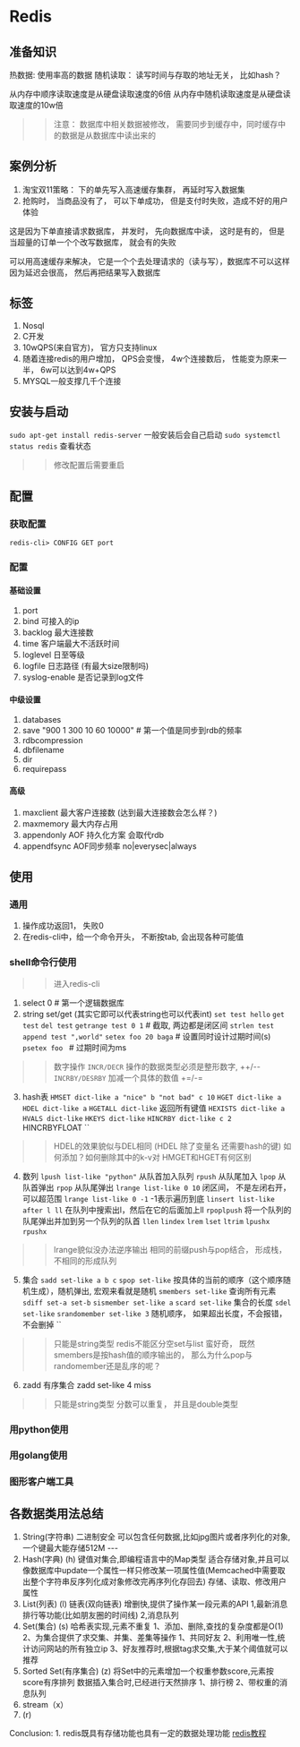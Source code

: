 # Redis


## 准备知识
热数据: 使用率高的数据
随机读取： 读写时间与存取的地址无关， 比如hash？

从内存中顺序读取速度是从硬盘读取速度的6倍
从内存中随机读取速度是从硬盘读取速度的10w倍

>> 注意： 数据库中相关数据被修改， 需要同步到缓存中，同时缓存中的数据是从数据库中读出来的


## 案例分析

1. 淘宝双11策略： 下的单先写入高速缓存集群， 再延时写入数据集
2. 抢购时， 当商品没有了， 可以下单成功， 但是支付时失败，造成不好的用户体验

这是因为下单直接请求数据库， 并发时， 先向数据库中读， 这时是有的， 但是当超量的订单一个个改写数据库， 就会有的失败

可以用高速缓存来解决， 它是一个个去处理请求的（读与写），数据库不可以这样因为延迟会很高， 然后再把结果写入数据库

## 标签
1. Nosql  
2. C开发  
3. 10wQPS(来自官方)， 官方只支持linux
4. 随着连接redis的用户增加， QPS会变慢， 4w个连接数后， 性能变为原来一半， 6w可以达到4w+QPS
5. MYSQL一般支撑几千个连接

## 安装与启动
`sudo apt-get install redis-server` 一般安装后会自己启动
`sudo systemctl status redis` 查看状态

>> 修改配置后需要重启

## 配置
### 获取配置
`redis-cli> CONFIG GET port`
### 配置
#### 基础设置
1. port
2. bind     可接入的ip 
3. backlog  最大连接数 
4. time     客户端最大不活跃时间
5. loglevel 日至等级
6. logfile  日志路径 (有最大size限制吗)
7. syslog-enable    是否记录到log文件
#### 中级设置
1. databases
2. save  "900 1 300 10 60 10000"  # 第一个值是同步到rdb的频率
3. rdbcompression 
4. dbfilename
5. dir
6. requirepass
#### 高级
1. maxclient 最大客户连接数 (达到最大连接数会怎么样？)
2. maxmemory 最大内存占用
3. appendonly AOF 持久化方案 会取代rdb
4. appendfsync AOF同步频率 no|everysec|always  
## 使用
### 通用
1. 操作成功返回1， 失败0
2. 在redis-cli中，给一个命令开头， 不断按tab, 会出现各种可能值

### shell命令行使用
>> 进入redis-cli
1. select 0 # 第一个逻辑数据库
2. string set/get (其实它即可以代表string也可以代表int)
`set test hello` 
`get test` 
`del test`
`getrange test 0 1` # 截取, 两边都是闭区间
`strlen test`
`append test ",world"`
`setex foo 20 baga` # 设置同时设计过期时间(s)
`psetex foo ` # 过期时间为ms
>> 数字操作
`INCR/DECR` 操作的数据类型必须是整形数字, ++/--
`INCRBY/DESRBY` 加减一个具体的数值 +=/-=
3. hash表
`HMSET dict-like a "nice" b "not bad" c 10`
`HGET dict-like a`
`HDEL dict-like a`
`HGETALL dict-like` 返回所有键值
`HEXISTS dict-like a` 
`HVALS dict-like`
`HKEYS dict-like`
`HINCRBY dict-like c 2`  HINCRBYFLOAT
``
>> HDEL的效果貌似与DEL相同 (HDEL 除了变量名 还需要hash的键)
>> 如何添加？如何删除其中的k-v对
>> HMGET和HGET有何区别
4. 数列
`lpush list-like "python"` 从队首加入队列
`rpush` 从队尾加入
`lpop` 从队首弹出
`rpop` 从队尾弹出
`lrange list-like 0 10` 闭区间， 不是左闭右开，可以超范围
`lrange list-like 0 -1` -1表示遍历到底
`linsert list-like after l ll`  在队列中搜索出l，然后在它的后面加上ll
`rpoplpush` 将一个队列的队尾弹出并加到另一个队列的队首
`llen`
`lindex`
`lrem`
`lset`
`ltrim`
`lpushx`
`rpushx`

>> lrange貌似没办法逆序输出
>> 相同的前缀push与pop结合， 形成栈， 不相同的形成队列
5. 集合
`sadd set-like a b c`
`spop set-like` 按具体的当前的顺序（这个顺序随机生成），随机弹出, 宏观来看就是随机
`smembers set-like` 查询所有元素
`sdiff set-a set-b`
`sismember set-like a`
`scard set-like` 集合的长度
`sdel set-like`
`srandomember set-like 3` 随机顺序， 如果超出长度，不会报错， 不会删掉
``
>> 只能是string类型
>> redis不能区分空set与list
>> 蛮好奇， 既然smembers是按hash值的顺序输出的， 那么为什么pop与randomember还是乱序的呢？

6. zadd 有序集合
zadd set-like 4 miss
>> 只能是string类型
>> 分数可以重复， 并且是double类型


### 用python使用

### 用golang使用

### 图形客户端工具

## 各数据类用法总结
1. String(字符串) 	二进制安全 	    可以包含任何数据,比如jpg图片或者序列化的对象,一个键最大能存储512M 	---
2. Hash(字典) (h)	    键值对集合,即编程语言中的Map类型 	适合存储对象,并且可以像数据库中update一个属性一样只修改某一项属性值(Memcached中需要取出整个字符串反序列化成对象修改完再序列化存回去) 	存储、读取、修改用户属性
3. List(列表) (l) 	        链表(双向链表) 	增删快,提供了操作某一段元素的API 	1,最新消息排行等功能(比如朋友圈的时间线) 2,消息队列
4. Set(集合) (s)	哈希表实现,元素不重复 	1、添加、删除,查找的复杂度都是O(1) 2、为集合提供了求交集、并集、差集等操作 	1、共同好友 2、利用唯一性,统计访问网站的所有独立ip 3、好友推荐时,根据tag求交集,大于某个阈值就可以推荐
5. Sorted Set(有序集合) (z)	将Set中的元素增加一个权重参数score,元素按score有序排列 	数据插入集合时,已经进行天然排序 	1、排行榜 2、带权重的消息队列
6. stream（x）
7. (r)



Conclusion:
    1. redis既具有存储功能也具有一定的数据处理功能
[redis教程](https://www.runoob.com/redis/redis-conf.html)